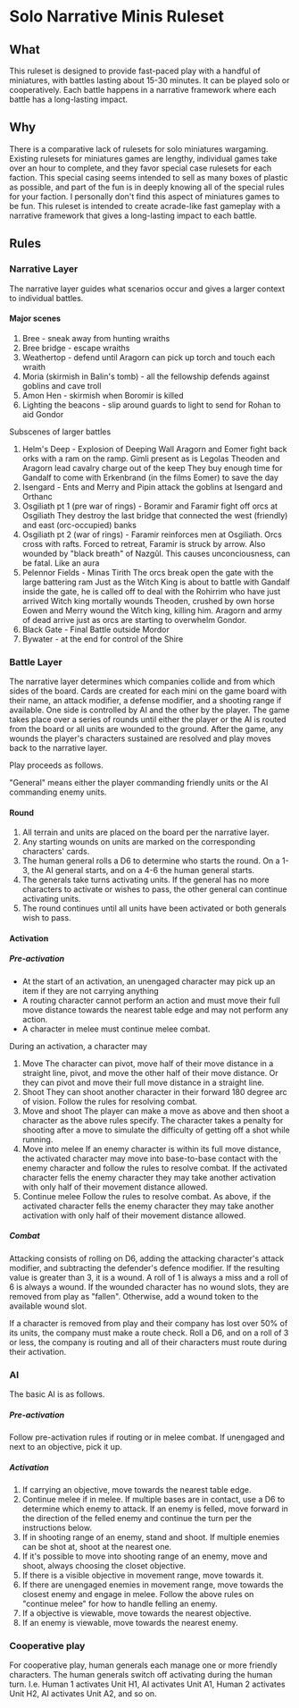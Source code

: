 # Solo Narrative Minis Ruleset

## What
This ruleset is designed to provide fast-paced play with a handful
of miniatures, with battles lasting about 15-30 minutes. It can be played
solo or cooperatively. Each battle happens in a narrative framework where
each battle has a long-lasting impact.

## Why
There is a comparative lack of rulesets for solo miniatures wargaming.
Existing rulesets for miniatures games are lengthy, individual games
take over an hour to complete, and they favor special case rulesets
for each faction. This special casing seems intended to sell as many
boxes of plastic as possible, and part of the fun is in deeply knowing
all of the special rules for your faction. I personally don't find this aspect
of miniatures games to be fun.
This ruleset is intended to create acrade-like fast gameplay with a
narrative framework that gives a long-lasting impact to each battle.

## Rules

### Narrative Layer

The narrative layer guides what scenarios occur and gives a larger
context to individual battles.

#### Major scenes
1. Bree - sneak away from hunting wraiths
1. Bree bridge - escape wraiths
1. Weathertop - defend until Aragorn can pick up torch and touch each wraith
1. Moria (skirmish in Balin's tomb) - all the fellowship defends against goblins and cave troll
1. Amon Hen - skirmish when Boromir is killed
1. Lighting the beacons - slip around guards to light to send for Rohan to aid Gondor

Subscenes of larger battles
1. Helm's Deep - Explosion of Deeping Wall
    Aragorn and Eomer fight back orks with a ram on the ramp. Gimli present as is Legolas
    Theoden and Aragorn lead cavalry charge out of the keep
    They buy enough time for Gandalf to come with Erkenbrand (in the films Eomer) to save the day
1. Isengard - Ents and Merry and Pipin attack the goblins at Isengard and Orthanc
1. Osgiliath pt 1 (pre war of rings) - Boramir and Faramir fight off orcs at Osgiliath
    They destroy the last bridge that connected the west (friendly) and east (orc-occupied) banks
1. Osgiliath pt 2 (war of rings) - Faramir reinforces men at Osgiliath. Orcs cross with rafts.
    Forced to retreat, Faramir is struck by arrow.
    Also wounded by "black breath" of Nazgûl. This causes unconciousness, can be fatal. Like an aura
1. Pelennor Fields - Minas Tirith
    The orcs break open the gate with the large battering ram
    Just as the Witch King is about to battle with Gandalf inside the gate,
    he is called off to deal with the Rohirrim who have just arrived
    Witch king mortally wounds Theoden, crushed by own horse
    Eowen and Merry wound the Witch king, killing him.
    Aragorn and army of dead arrive just as orcs are starting to overwhelm Gondor.
1. Black Gate - Final Battle outside Mordor
1. Bywater - at the end for control of the Shire


### Battle Layer

The narrative layer determines which companies collide and from which
sides of the board.
Cards are created for each mini on the game board with their name, an
attack modifier, a defense modifier, and a shooting range if available.
One side is controlled by AI and the other by the player. The game takes
place over a series of rounds until either the player or the AI is routed
from the board or all units are wounded to the ground. After the game, any
wounds the player's characters sustained are resolved and play moves back to
the narrative layer.

Play proceeds as follows.

"General" means either the player commanding friendly units or the AI
commanding enemy units.

#### Round

1. All terrain and units are placed on the board per the narrative layer.
1. Any starting wounds on units are marked on the corresponding
characters' cards.
1. The human general rolls a D6 to determine who starts the round. On a 1-3,
the AI general starts, and on a 4-6 the human general starts.
1. The generals take turns activating units. If the general has no more
characters to activate or wishes to pass, the other general can continue
activating units.
1. The round continues until all units have been activated or both generals
wish to pass.


#### Activation

##### Pre-activation
* At the start of an activation, an unengaged character may pick up an item
if they are not carrying anything
* A routing character cannot perform an action and must move their full move
distance towards the nearest table edge and may not perform any action.
* A character in melee must continue melee combat.

During an activation, a character may

1. Move
    The character can pivot, move half of their move distance in a straight line,
    pivot, and move the other half of their move distance. Or they can pivot and move
    their full move distance in a straight line.
1. Shoot
    They can shoot another character in their forward 180 degree arc of vision.
    Follow the rules for resolving combat.
1. Move and shoot
    The player can make a move as above and then shoot a character as the above
    rules specify. The character takes a penalty for shooting after a move to
    simulate the difficulty of getting off a shot while running.
1. Move into melee
    If an enemy character is within its full move distance, the activated
    character may move into base-to-base contact with the enemy character and
    follow the rules to resolve combat. If the activated character fells the
    enemy character they may take another activation with only half of their
    movement distance allowed.
1. Continue melee
    Follow the rules to resolve combat. As above, if the activated character fells the
    enemy character they may take another activation with only half of their
    movement distance allowed.

##### Combat

Attacking consists of rolling on D6, adding the attacking character's attack
modifier, and subtracting the defender's defence modifier. If the resulting
value is greater than 3, it is a wound. A roll of 1 is always a miss and a
roll of 6 is always a wound. If the wounded character has no wound slots, they
are removed from play as "fallen". Otherwise, add a wound token to the
available wound slot.

If a character is removed from play and their company has lost over 50% of its
units, the company must make a route check. Roll a D6, and on a roll of 3 or
less, the company is routing and all of their characters must route during
their activation.

### AI
The basic AI is as follows.

##### Pre-activation

Follow pre-activation rules if routing or in melee combat. If unengaged and
next to an objective, pick it up.

##### Activation

1. If carrying an objective, move towards the nearest table edge.
1. Continue melee if in melee. If multiple bases are in contact, use a D6 to
determine which enemy to attack. If an enemy is felled, move forward in the
direction of the felled enemy and continue the turn per the instructions below.
1. If in shooting range of an enemy, stand and shoot. If multiple enemies can
be shot at, shoot at the nearest one.
1. If it's possible to move into shooting range of an enemy, move and shoot,
always choosing the closet objective.
1. If there is a visible objective in movement range, move towards it.
1. If there are unengaged enemies in movement range, move towards the closest
enemy and engage in melee. Follow the above rules on "continue melee" for how
to handle felling an enemy.
1. If a objective is viewable, move towards the nearest objective.
1. If an enemy is viewable, move towards the nearest enemy.

### Cooperative play
For cooperative play, human generals each manage one or more friendly characters.
The human generals switch off activating during the human turn. I.e. Human 1
activates Unit H1, AI activates Unit A1, Human 2 activates Unit H2, AI
activates Unit A2, and so on.


